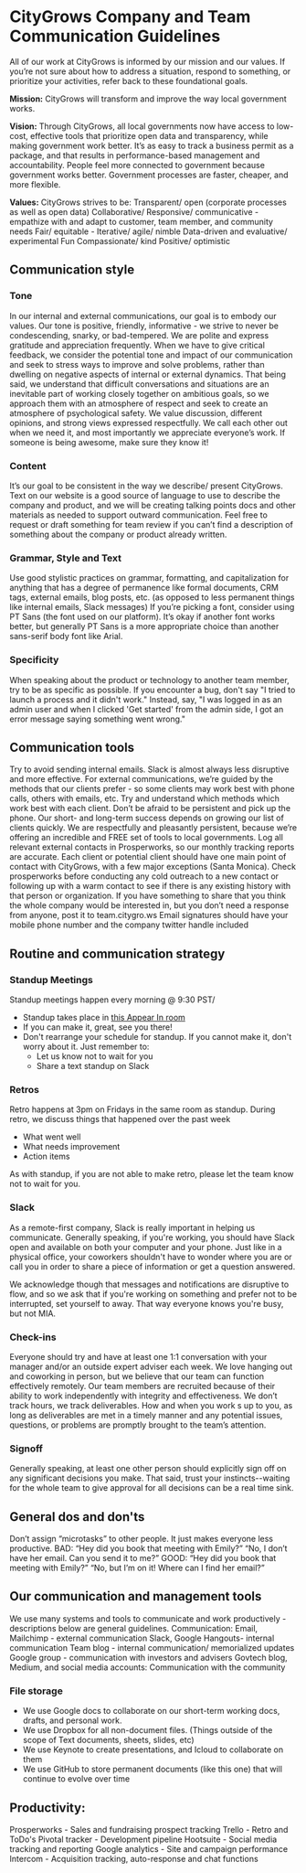 # CityGrows Company and Team Communication Guidelines

All of our work at CityGrows is informed by our mission and our values.  If you’re not sure about how to address a situation, respond to something, or prioritize your activities, refer back to these foundational goals.  

**Mission:** CityGrows will transform and improve the way local government works.

**Vision:**  Through CityGrows, all local governments now have access to low-cost, effective tools that prioritize open data and transparency, while making government work better.  It’s as easy to track a business permit as a package, and that results in performance-based management and accountability. People feel more connected to government because government works better.  Government processes are faster, cheaper, and more flexible.

**Values:** CityGrows strives to be:
Transparent/ open (corporate processes as well as open data)
Collaborative/ Responsive/ communicative - empathize with and adapt to customer, team member, and community needs
Fair/ equitable - 
Iterative/ agile/ nimble
Data-driven and evaluative/ experimental
Fun
Compassionate/ kind
Positive/ optimistic

## Communication style
### Tone

In our internal and external communications, our goal is to embody our values.  Our tone is positive, friendly, informative - we strive to never be condescending, snarky, or bad-tempered.  We are polite and express gratitude and appreciation frequently.  When we have to give critical feedback, we consider the potential tone and impact of our communication and seek to stress ways to improve and solve problems, rather than dwelling on negative aspects of internal or external dynamics.  That being said, we understand that difficult conversations and situations are an inevitable part of working closely together on ambitious goals, so we approach them with an atmosphere of respect and seek to create an atmosphere of psychological safety.  We value discussion, different opinions, and strong views expressed respectfully.  We call each other out when we need it, and most importantly we appreciate everyone’s work. If someone is being awesome, make sure they know it! 

### Content
It’s our goal to be consistent in the way we describe/ present CityGrows.  Text on our website is a good source of language to use to describe the company and product, and we will be creating talking points docs and other materials as needed to support outward communication.  Feel free to request or draft something for team review if you can’t find a description of something about the company or product already written.

### Grammar, Style and Text

Use good stylistic practices on grammar, formatting, and capitalization for anything that has a degree of permanence like formal documents, CRM tags, external emails, blog posts, etc. (as opposed to less permanent things like internal emails, Slack messages)
If you’re picking a font, consider using PT Sans (the font used on our platform). It’s okay if another font works better, but generally PT Sans is a more appropriate choice than another sans-serif body font like Arial.

### Specificity

When speaking about the product or technology to another team member, try to be as specific as possible. If you encounter a bug, don't say "I tried to launch a process and it didn't work." Instead, say, "I was logged in as an admin user and when I clicked 'Get started' from the admin side, I got an error message saying something went wrong."

## Communication tools

Try to avoid sending internal emails. Slack is almost always less disruptive and more effective.
For external communications, we’re guided by the methods that our clients prefer - so some clients may work best with phone calls, others with emails, etc.  Try and understand which methods which work best with each client.
Don’t be afraid to be persistent and pick up the phone.  Our short- and long-term success depends on growing our list of clients quickly.  We are respectfully and pleasantly persistent, because we’re offering an incredible and FREE set of tools to local governments.
Log all relevant external contacts in Prosperworks, so our monthly tracking reports are accurate.
Each client or potential client should have one main point of contact with CityGrows, with a few major exceptions (Santa Monica).  Check prosperworks before conducting any cold outreach to a new contact or following up with a warm contact to see if there is any existing history with that person or organization.
If you have something to share that you think the whole company would be interested in, but you don’t need a response from anyone, post it to team.citygro.ws
Email signatures should have your mobile phone number and the company twitter handle included


## Routine and communication strategy
### Standup Meetings
Standup meetings happen every morning @ 9:30 PST/
- Standup takes place in [this Appear In room](https://appear.in/citygrows)
- If you can make it, great, see you there!
- Don't rearrange your schedule for standup. If you cannot make it, don't worry about it. Just remember to:
  - Let us know not to wait for you
  - Share a text standup on Slack

### Retros
Retro happens at 3pm on Fridays in the same room as standup. During retro, we discuss things that happened over the past week
- What went well
- What needs improvement
- Action items

As with standup, if you are not able to make retro, please let the team know not to wait for you.

### Slack
As a remote-first company, Slack is really important in helping us communicate. Generally speaking, if you're working, you should have Slack open and available on both your computer and your phone. Just like in a physical office, your coworkers shouldn't have to wonder where you are or call you in order to share a piece of information or get a question answered.

We acknowledge though that messages and notifications are disruptive to flow, and so we ask that if you're working on something and prefer not to be interrupted, set yourself to away. That way everyone knows you're busy, but not MIA.

### Check-ins
Everyone should try and have at least one 1:1 conversation with your manager and/or an outside expert adviser each week.
We love hanging out and coworking in person, but we believe that our team can function effectively remotely.
Our team members are recruited because of their ability to work independently with integrity and effectiveness. We don’t track hours, we track deliverables. How and when you work s up to you, as long as deliverables are met in a timely manner and any potential issues, questions, or problems are promptly brought to the team’s attention.

### Signoff
Generally speaking, at least one other person should explicitly sign off on any significant decisions you make. That said, trust your instincts--waiting for the whole team to give approval for all decisions can be a real time sink.

## General dos and don'ts
Don’t assign “microtasks” to other people. It just makes everyone less productive.
BAD: “Hey did you book that meeting with Emily?” “No, I don’t have her email. Can you send it to me?”
GOOD: “Hey did you book that meeting with Emily?” “No, but I’m on it! Where can I find her email?”

## Our communication and management tools
We use many systems and tools to communicate and work productively - descriptions below are general guidelines.
Communication:
Email, Mailchimp - external communication
Slack, Google Hangouts- internal communication
Team blog - internal communication/ memorialized updates
Google group - communication with investors and advisers
Govtech blog, Medium, and social media accounts: Communication with the community

### File storage
- We use Google docs to collaborate on our short-term working docs, drafts, and personal work.
- We use Dropbox for all non-document files. (Things outside of the scope of Text documents, sheets, slides, etc)
- We use Keynote to create presentations, and Icloud to collaborate on them
- We use GitHub to store permanent documents (like this one) that will continue to evolve over time

## Productivity:
Prosperworks - Sales and fundraising prospect tracking
Trello - Retro and ToDo's
Pivotal tracker - Development pipeline
Hootsuite - Social media tracking and reporting
Google analytics - Site and campaign performance
Intercom - Acquisition tracking, auto-response and chat functions



